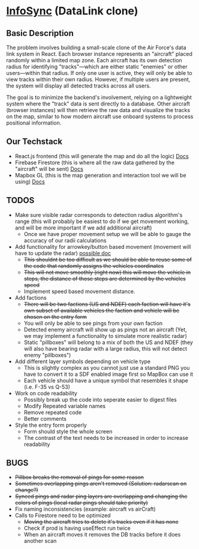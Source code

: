 # [InfoSync](https://infosync-81e06.firebaseapp.com/) (DataLink clone)

## Basic Description
The problem involves building a small-scale clone of the Air Force's data link system in React. Each browser instance represents an "aircraft" placed randomly within a limited map zone. Each aircraft has its own detection radius for identifying "tracks"—which are either static "enemies" or other users—within that radius. If only one user is active, they will only be able to view tracks within their own radius. However, if multiple users are present, the system will display all detected tracks across all users.

The goal is to minimize the backend's involvement, relying on a lightweight system where the "track" data is sent directly to a database. Other aircraft (browser instances) will then retrieve the raw data and visualize the tracks on the map, similar to how modern aircraft use onboard systems to process positional information.

## Our Techstack
* React.js frontend (this will generate the map and do all the logic) [Docs](https://legacy.reactjs.org/docs/getting-started.html)
* Firebase Firestore (this is where all the raw data gathered by the "aircraft" will be sent) [Docs](https://firebase.google.com/docs/firestore)
* Mapbox GL (this is the map generation and interaction tool we will be using) [Docs](https://docs.mapbox.com/#maps)

## TODOS
* Make sure visible radar corresponds to detection radius algorithm's range (this will probably be easiest to do if we get movement working, and will be more important if we add additional aircraft)
    * Once we have proper movement setup we will be able to gauge the accuracy of our radii calculations
* Add functionality for arrowkey/button based movement (movement will have to update the radar) [possible doc](https://docs.mapbox.com/mapbox-gl-js/example/live-geojson/)
    * ~~This shouldnt be too difficult as we should be able to reuse some of the code that randomly assigns the vehicles coordinates~~
    * ~~This will not move smoothly (right now) this will move the vehicle in steps, the distance of those steps are determined by the vehicles speed~~
    * Implement speed based movement distance.
* Add factions
    * ~~There will be two factions (US and NDEF) each faction will have it's own subset of available vehicles the faction and vehicle will be chosen on the entry form~~
    * You will only be able to see pings from your own faction
    * Detected enemy aircraft will show up as pings not an aircraft (Yet, we may implement a functionality to simulate more realistic radar)
    * Static "pillboxes" will belong to a mix of both the US and NDEF (they will also have bearing radar with a large radius, this will not detect enemy "pillboxes")
* Add different layer symbols depending on vehicle type
    * This is slightly complex as you cannot just use a standard PNG you have to convert it to a SDF enabled image first so MapBox can use it
    * Each vehicle should have a unique symbol that resembles it shape (i.e. F-35 vs Q-53)
* Work on code readability
    * Possibly break up the code into seperate easier to digest files
    * Modify Repeated variable names
    * Remove repeated code
    * Better comments
* Style the entry form properly
    * Form should style the whole screen
    * The contrast of the text needs to be increased in order to increase readability

## BUGS
* ~~Pillbox breaks the removal of pings for some reason~~
* ~~Sometimes overlapping pings aren't removed (Solution: radarscan on change?)~~
* ~~Synced pings and radar ping layers are overlapping and changing the colors of pings (local radar pings should take priority)~~
* Fix naming inconsistencies (example: aircraft vs airCraft)
* Calls to Firestore need to be optimized
    * ~~Moving the aircraft tries to delete it's tracks even if it has none~~
    * Check if prod is having useEffect run twice
    * When an aircraft moves it removes the DB tracks before it does another scan


